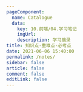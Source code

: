 ```yaml
---
pageComponent:
  name: Catalogue
  data:
    key: 10.前端/04.学习笔记
    imgUrl:
    description: 学习摘录
title: 知识点-重难点-必考点
date: 2021-06-06 15:40:00
permalink: /notes/
sidebar: false
article: false
comment: false
editLink: false
---
```

